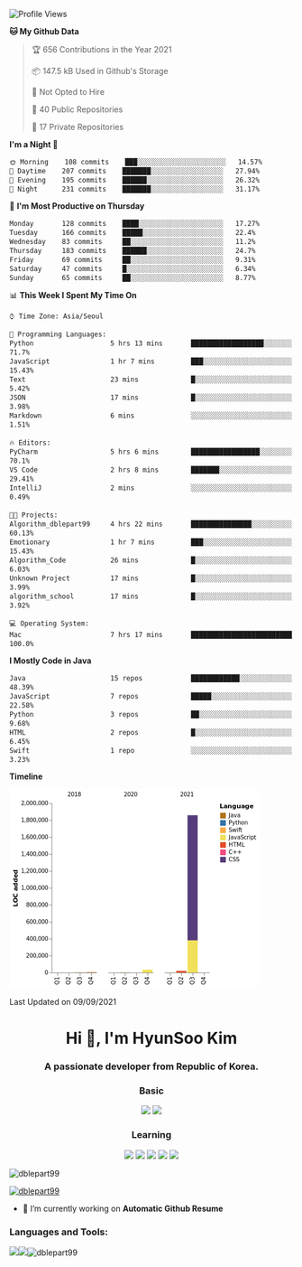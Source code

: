 

<!--START_SECTION:waka-->
![Profile Views](http://img.shields.io/badge/Profile%20Views-22-blue)

**🐱 My Github Data** 

> 🏆 656 Contributions in the Year 2021
 > 
> 📦 147.5 kB Used in Github's Storage 
 > 
> 🚫 Not Opted to Hire
 > 
> 📜 40 Public Repositories 
 > 
> 🔑 17 Private Repositories  
 > 
**I'm a Night 🦉** 

```text
🌞 Morning    108 commits    ███░░░░░░░░░░░░░░░░░░░░░░   14.57% 
🌆 Daytime    207 commits    ███████░░░░░░░░░░░░░░░░░░   27.94% 
🌃 Evening    195 commits    ██████░░░░░░░░░░░░░░░░░░░   26.32% 
🌙 Night      231 commits    ███████░░░░░░░░░░░░░░░░░░   31.17%

```
📅 **I'm Most Productive on Thursday** 

```text
Monday       128 commits    ████░░░░░░░░░░░░░░░░░░░░░   17.27% 
Tuesday      166 commits    █████░░░░░░░░░░░░░░░░░░░░   22.4% 
Wednesday    83 commits     ██░░░░░░░░░░░░░░░░░░░░░░░   11.2% 
Thursday     183 commits    ██████░░░░░░░░░░░░░░░░░░░   24.7% 
Friday       69 commits     ██░░░░░░░░░░░░░░░░░░░░░░░   9.31% 
Saturday     47 commits     █░░░░░░░░░░░░░░░░░░░░░░░░   6.34% 
Sunday       65 commits     ██░░░░░░░░░░░░░░░░░░░░░░░   8.77%

```


📊 **This Week I Spent My Time On** 

```text
⌚︎ Time Zone: Asia/Seoul

💬 Programming Languages: 
Python                   5 hrs 13 mins       ██████████████████░░░░░░░   71.7% 
JavaScript               1 hr 7 mins         ███░░░░░░░░░░░░░░░░░░░░░░   15.43% 
Text                     23 mins             █░░░░░░░░░░░░░░░░░░░░░░░░   5.42% 
JSON                     17 mins             █░░░░░░░░░░░░░░░░░░░░░░░░   3.98% 
Markdown                 6 mins              ░░░░░░░░░░░░░░░░░░░░░░░░░   1.51%

🔥 Editors: 
PyCharm                  5 hrs 6 mins        █████████████████░░░░░░░░   70.1% 
VS Code                  2 hrs 8 mins        ███████░░░░░░░░░░░░░░░░░░   29.41% 
IntelliJ                 2 mins              ░░░░░░░░░░░░░░░░░░░░░░░░░   0.49%

🐱‍💻 Projects: 
Algorithm_dblepart99     4 hrs 22 mins       ███████████████░░░░░░░░░░   60.13% 
Emotionary               1 hr 7 mins         ███░░░░░░░░░░░░░░░░░░░░░░   15.43% 
Algorithm_Code           26 mins             █░░░░░░░░░░░░░░░░░░░░░░░░   6.03% 
Unknown Project          17 mins             █░░░░░░░░░░░░░░░░░░░░░░░░   3.99% 
algorithm_school         17 mins             █░░░░░░░░░░░░░░░░░░░░░░░░   3.92%

💻 Operating System: 
Mac                      7 hrs 17 mins       █████████████████████████   100.0%

```

**I Mostly Code in Java** 

```text
Java                     15 repos            ████████████░░░░░░░░░░░░░   48.39% 
JavaScript               7 repos             █████░░░░░░░░░░░░░░░░░░░░   22.58% 
Python                   3 repos             ██░░░░░░░░░░░░░░░░░░░░░░░   9.68% 
HTML                     2 repos             █░░░░░░░░░░░░░░░░░░░░░░░░   6.45% 
Swift                    1 repo              ░░░░░░░░░░░░░░░░░░░░░░░░░   3.23%

```


**Timeline**

![Chart not found](https://raw.githubusercontent.com/dblepart99/dblepart99/main/charts/bar_graph.png) 


 Last Updated on 09/09/2021
<!--END_SECTION:waka-->


<h1 align="center">Hi 👋, I'm HyunSoo Kim</h1>
<h3 align="center">A passionate developer from Republic of Korea.</h3><div align=center>
  
  <h3> Basic </h3><img src="https://img.shields.io/badge/JAVA-007396?style=flat-square&logo=java&logoColor=white"> <img src="https://img.shields.io/badge/Python-3766AB?style=flat-square&logo=Python&logoColor=blue"/> 
  <h3> Learning </h3>
  
  <img src="https://img.shields.io/badge/c++-00599C?style=flat-square&logo=c%2B%2B&logoColor=white"/> <img src="https://img.shields.io/badge/react-61DAFB?style=flat-square&logo=react&logoColor=black"/> <img src="https://img.shields.io/badge/css-1572B6?style=flat-square&logo=css3&logoColor=blue"/> <img src="https://img.shields.io/badge/javascript-F7DF1E?style=flat-square&logo=javascript&logoColor=blue"> <img src="https://img.shields.io/badge/html-E34F26?style=flat-square&logo=html5&logoColor=white"/> 

</div>

<p align="left"> <img src="https://komarev.com/ghpvc/?username=dblepart99&label=Profile%20views&color=0e75b6&style=flat" alt="dblepart99" /> </p>

<p align="left"> <a href="https://github.com/ryo-ma/github-profile-trophy"><img src="https://github-profile-trophy.vercel.app/?username=dblepart99" alt="dblepart99" /></a> </p>

- 🔭 I’m currently working on **Automatic Github Resume**


<h3 align="left">Languages and Tools:</h3>


<p><img align="left" src=https://github-readme-stats.vercel.app/api?username=dblepart99&count_private=true&show_icons=true&theme=graywhite/></p>
<p><img align="left" src=https://github-readme-stats.vercel.app/api/top-langs/?username=dblepart99&langs_count=3&hide=xslt,html,CSS,scss&theme=graywhite/></p>
<p><img align="center" src="https://github-readme-streak-stats.herokuapp.com/?user=dblepart99&" alt="dblepart99" /></p>
